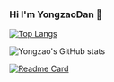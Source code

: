 ### Hi I'm YongzaoDan 👋

[![Top Langs](https://github-readme-stats.vercel.app/api/top-langs/?username=crzbulabula&layout=compact)](https://github.com/anuraghazra/github-readme-stats)

![Yongzao's GitHub stats](https://github-readme-stats.vercel.app/api?username=crzbulabula&show_icons=true&count_private=true)


[![Readme Card](https://github-readme-stats.vercel.app/api/pin/?username=crzbulabula&repo=iotdb)](https://github.com/anuraghazra/github-readme-stats)
